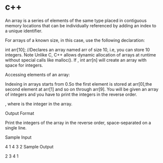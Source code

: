# c++

An array is a series of elements of the same type placed in contiguous memory locations that can be individually referenced by adding an index to a unique identifier.

For arrays of a known size,  in this case, use the following declaration:

int arr[10]; //Declares an array named arr of size 10, i.e, you can 
store 10 integers.
Note Unlike C, C++ allows dynamic allocation of arrays at runtime without special calls like malloc(). If , int arr[n] will create an array with space for  integers.

Accessing elements of an array:

Indexing in arrays starts from 0.So the first element is stored at 
arr[0],the second element at arr[1] and so on through arr[9].
You will be given an array of  integers and you have to print the integers in the reverse order.




, where  is the  integer in the array.

Output Format

Print the  integers of the array in the reverse order, space-separated on a single line.

Sample Input

4
1 4 3 2
Sample Output

2 3 4 1
